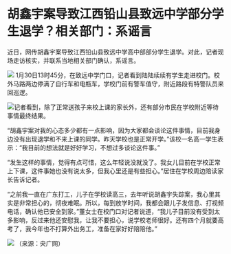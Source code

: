 # 胡鑫宇案导致江西铅山县致远中学部分学生退学？相关部门：系谣言

近日，网传胡鑫宇案导致江西铅山县致远中学高中部部分学生退学。对此，记者现场走访核实，并联系当地相关部门确认，系谣言。

![](https://inews.gtimg.com/newsapp_bt/0/15634577748/1000)
1月30日13时45分，在致远中学门口，记者看到陆陆续续有学生走进校门。校外马路两边停满了自行车和电瓶车，学校门前有警车值守，附近路段有特警队员来回巡逻。

![](https://inews.gtimg.com/newsapp_bt/0/15634577749/1000)
​记者看到，除了正常送孩子来校上课的家长外，还有部分市民在学校附近等待事情最终结果。

“胡鑫宇案对我的心态多少都有一点影响，因为大家都会谈论这件事情，目前我身边没有出现退学和不来上课的同学。昨天学校也是正常开学。”该校一名高一学生表示：“我目前的想法就是好好学习，不想过多谈论这件事。”

“发生这样的事情，觉得有点可惜，这么年轻说没就没了。我女儿目前在学校正常上下课，这件事她也没有说太多，但我心里还是有些担心。”居住在学校周边陪读家长告诉记者。

“之前我一直在广东打工，儿子在学校读高三，去年听说胡鑫宇失踪案，我心里其实是非常担心的，彻夜难眠。所以，每到放学时间，我都会跟儿子发信息、打视频电话，确认他已安全到家。”董女士在校门口对记者说道，“我儿子目前没有受到太多影响，反过来他还安慰我，让我不要担心，说学校老师很好。还有四个月就要高考了，我今年也不打算外出务工，准备在家好好陪陪他。”

![](https://inews.gtimg.com/newsapp_bt/0/15634577751/1000)
（来源：央广网）

